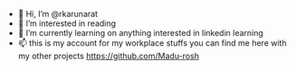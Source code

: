 - 👋 Hi, I’m @rkarunarat
- 👀 I’m interested in reading
- 🌱 I’m currently learning on anything interested in linkedin learning
- 📫 this is my account for my workplace stuffs you can find me here with my other projects https://github.com/Madu-rosh

<!---
rkarunarat/rkarunarat is a ✨ special ✨ repository because its `README.md` (this file) appears on your GitHub profile.
You can click the Preview link to take a look at your changes.
--->
